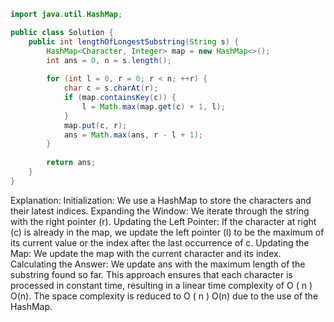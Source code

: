 ```java 
import java.util.HashMap;

public class Solution {
    public int lengthOfLongestSubstring(String s) {
        HashMap<Character, Integer> map = new HashMap<>();
        int ans = 0, n = s.length();
        
        for (int l = 0, r = 0; r < n; ++r) {
            char c = s.charAt(r);
            if (map.containsKey(c)) {
                l = Math.max(map.get(c) + 1, l);
            }
            map.put(c, r);
            ans = Math.max(ans, r - l + 1);
        }
        
        return ans;
    }
}
```
Explanation:
Initialization: We use a HashMap to store the characters and their latest indices.
Expanding the Window: We iterate through the string with the right pointer (r).
Updating the Left Pointer: If the character at right (c) is already in the map, we update the left pointer (l) to be the maximum of its current value or the index after the last occurrence of c.
Updating the Map: We update the map with the current character and its index.
Calculating the Answer: We update ans with the maximum length of the substring found so far.
This approach ensures that each character is processed in constant time, resulting in a linear time complexity of 
O
(
n
)
O(n). The space complexity is reduced to 
O
(
n
)
O(n) due to the use of the HashMap.
